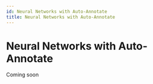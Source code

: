 ```yaml
---
id: Neural Networks with Auto-Annotate
title: Neural Networks with Auto-Annotate
---
```


# Neural Networks with Auto-Annotate

Coming soon